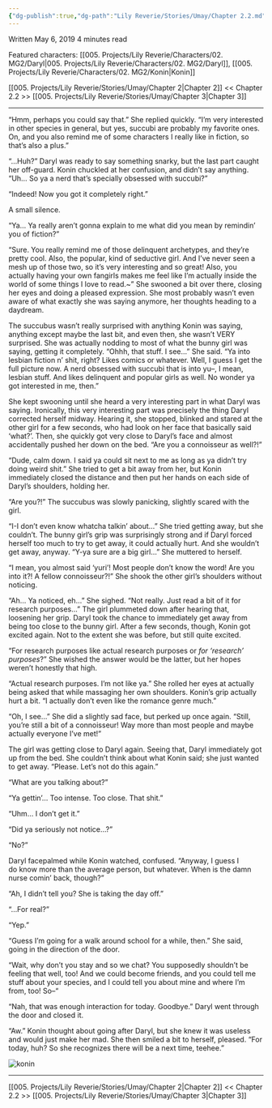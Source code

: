 ```yaml
---
{"dg-publish":true,"dg-path":"Lily Reverie/Stories/Umay/Chapter 2.2.md","permalink":"/lily-reverie/stories/umay/chapter-2-2/","created":"2024-01-22T20:49:58.110-03:00","updated":"2024-01-22T20:49:58.110-03:00"}
---
```


Written May 6, 2019
4 minutes read

Featured characters: [[005. Projects/Lily Reverie/Characters/02. MG2/Daryl\|005. Projects/Lily Reverie/Characters/02. MG2/Daryl]], [[005. Projects/Lily Reverie/Characters/02. MG2/Konin\|Konin]]

[[005. Projects/Lily Reverie/Stories/Umay/Chapter 2\|Chapter 2]] << Chapter 2.2 >> [[005. Projects/Lily Reverie/Stories/Umay/Chapter 3\|Chapter 3]]

---

“Hmm, perhaps you could say that.” She replied quickly. “I’m very interested in other species in general, but yes, succubi are probably my favorite ones. On, and you also remind me of some characters I really like in fiction, so that’s also a plus.”

“…Huh?” Daryl was ready to say something snarky, but the last part caught her off-guard. Konin chuckled at her confusion, and didn’t say anything. “Uh… So ya a nerd that’s specially obsessed with succubi?”

“Indeed! Now you got it completely right.”

A small silence.

“Ya… Ya really aren’t gonna explain to me what did you mean by remindin’ you of fiction?”

“Sure. You really remind me of those delinquent archetypes, and they’re pretty cool. Also, the popular, kind of seductive girl. And I’ve never seen a mesh up of those two, so it’s very interesting and so great! Also, you actually having your own fangirls makes me feel like I’m actually inside the world of some things I love to read.~” She swooned a bit over there, closing her eyes and doing a pleased expression. She most probably wasn’t even aware of what exactly she was saying anymore, her thoughts heading to a daydream.

The succubus wasn’t really surprised with anything Konin was saying, anything except maybe the last bit, and even then, she wasn’t VERY surprised. She was actually nodding to most of what the bunny girl was saying, getting it completely. “Ohhh, that stuff. I see…” She said. “Ya into lesbian fiction n’ shit, right? Likes comics or whatever. Well, I guess I get the full picture now. A nerd obsessed with succubi that is into yu–, I mean, lesbian stuff. And likes delinquent and popular girls as well. No wonder ya got interested in me, then.”

She kept swooning until she heard a very interesting part in what Daryl was saying. Ironically, this very interesting part was precisely the thing Daryl corrected herself midway. Hearing it, she stopped, blinked and stared at the other girl for a few seconds, who had look on her face that basically said ‘what?’. Then, she quickly got very close to Daryl’s face and almost accidentally pushed her down on the bed. “Are you a connoisseur as well?!”

“Dude, calm down. I said ya could sit next to me as long as ya didn’t try doing weird shit.” She tried to get a bit away from her, but Konin immediately closed the distance and then put her hands on each side of Daryl’s shoulders, holding her.

“Are you?!” The succubus was slowly panicking, slightly scared with the girl.

“I-I don’t even know whatcha talkin’ about…” She tried getting away, but she couldn’t. The bunny girl’s grip was surprisingly strong and if Daryl forced herself too much to try to get away, it could actually hurt. And she wouldn’t get away, anyway. “Y-ya sure are a big girl…” She muttered to herself.

“I mean, you almost said ‘yuri’! Most people don’t know the word! Are you into it?! A fellow connoisseur?!” She shook the other girl’s shoulders without noticing.

“Ah… Ya noticed, eh…” She sighed. “Not really. Just read a bit of it for research purposes…” The girl plummeted down after hearing that, loosening her grip. Daryl took the chance to immediately get away from being too close to the bunny girl. After a few seconds, though, Konin got excited again. Not to the extent she was before, but still quite excited.

“For research purposes like actual research purposes or _for ‘research’ purposes_?” She wished the answer would be the latter, but her hopes weren’t honestly that high.

“Actual research purposes. I’m not like ya.” She rolled her eyes at actually being asked that while massaging her own shoulders. Konin’s grip actually hurt a bit. “I actually don’t even like the romance genre much.”

“Oh, I see…” She did a slightly sad face, but perked up once again. “Still, you’re still a bit of a connoisseur! Way more than most people and maybe actually everyone I’ve met!”

The girl was getting close to Daryl again. Seeing that, Daryl immediately got up from the bed. She couldn’t think about what Konin said; she just wanted to get away. “Please. Let’s not do this again.”

“What are you talking about?”

“Ya gettin’… Too intense. Too close. That shit.”

“Uhm… I don’t get it.”

“Did ya seriously not notice…?”

“No?”

Daryl facepalmed while Konin watched, confused. “Anyway, I guess I do know more than the average person, but whatever. When is the damn nurse comin’ back, though?”

“Ah, I didn’t tell you? She is taking the day off.”

“…For real?”

“Yep.”

“Guess I’m going for a walk around school for a while, then.” She said, going in the direction of the door.

“Wait, why don’t you stay and so we chat? You supposedly shouldn’t be feeling that well, too! And we could become friends, and you could tell me stuff about your species, and I could tell you about mine and where I’m from, too! So–“

“Nah, that was enough interaction for today. Goodbye.” Daryl went through the door and closed it.

“Aw.” Konin thought about going after Daryl, but she knew it was useless and would just make her mad. She then smiled a bit to herself, pleased. “For today, huh? So she recognizes there will be a next time, teehee.”

  

![konin](https://lirestories.files.wordpress.com/2019/05/konin.png?w=450&h=872)

  

---

[[005. Projects/Lily Reverie/Stories/Umay/Chapter 2\|Chapter 2]] << Chapter 2.2 >> [[005. Projects/Lily Reverie/Stories/Umay/Chapter 3\|Chapter 3]]
